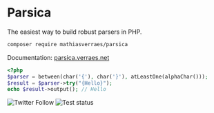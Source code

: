 # Parsica
 
The easiest way to build robust parsers in PHP.

```bash
composer require mathiasverraes/parsica
```

Documentation: [parsica.verraes.net](https://parsica.verraes.net/)


```php
<?php
$parser = between(char('{'), char('}'), atLeastOne(alphaChar()));
$result = $parser->try("{Hello}");
echo $result->output(); // Hello
```


![Twitter Follow](https://img.shields.io/twitter/follow/parsica_php?style=social)
![Test status](https://img.shields.io/github/workflow/status/mathiasverraes/parsica/Test?label=tests)


